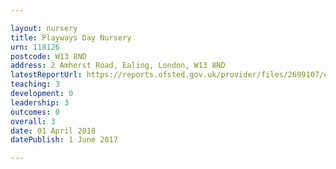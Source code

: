 ```yaml
---

layout: nursery
title: Playways Day Nursery
urn: 118126
postcode: W13 8ND
address: 2 Amherst Road, Ealing, London, W13 8ND
latestReportUrl: https://reports.ofsted.gov.uk/provider/files/2699107/urn/118126.pdf
teaching: 3
development: 0
leadership: 3
outcomes: 0
overall: 3
date: 01 April 2018 
datePublish: 1 June 2017

---
```

